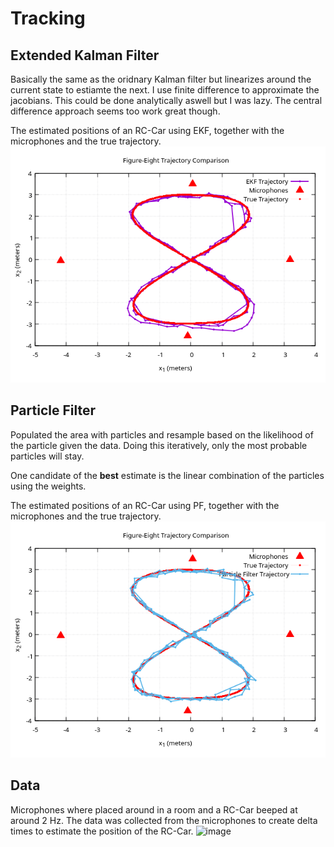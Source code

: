 # Tracking

## Extended Kalman Filter
Basically the same as the oridnary Kalman filter but linearizes around the current state to estiamte the next.
I use finite difference to approximate the jacobians. This could be done analytically aswell but I was lazy. 
The central difference approach seems too work great though. 

The estimated positions of an RC-Car using EKF, together with the microphones and the true trajectory.
![Extended Kalman Filter results](images/EKF.png)

## Particle Filter
Populated the area with particles and resample based on the likelihood of the particle given the data. 
Doing this iteratively, only the most probable particles will stay. 

One candidate of the __best__ estimate is the linear combination of the particles using the weights.

The estimated positions of an RC-Car using PF, together with the microphones and the true trajectory.
![Particle Filter results](images/PF.png)

## Data
Microphones where placed around in a room and a RC-Car beeped at around 2 Hz. The data was collected from the microphones to create delta times to estimate the position of the RC-Car.
<img width="500" height=auto alt="image" scale=0.5 src="https://github.com/user-attachments/assets/022c6ae2-1c0b-4fbc-a6b0-2efc7e6f9c5e" />
